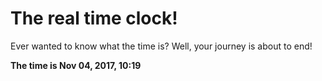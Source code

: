 # The real time clock!

Ever wanted to know what the time is? Well, your journey is about to end!

**The time is Nov 04, 2017, 10:19**